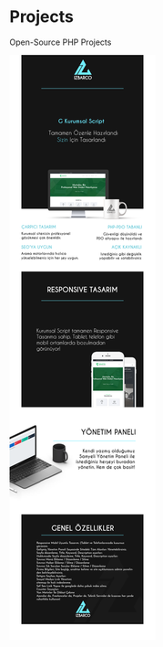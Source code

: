 # Projects
Open-Source PHP Projects

<img src="https://github.com/RSametSamyeli/Projects/blob/main/aSimpleWebAgency/snapShot.png?raw=true">
